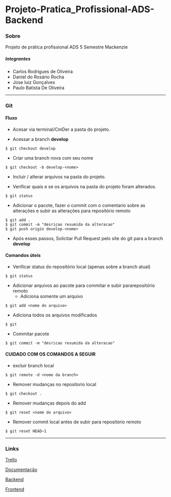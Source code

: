 # Projeto-Pratica_Profissional-ADS-Backend

### Sobre

Projeto de prática profissional ADS 5 Semestre Mackenzie

##### Integrantes
* Carlos Rodrigues de Oliveira
* Daniel do Rosário Rocha
* Jose luiz Gonçalves
* Paulo Batista De Oliveira 

---
### Git

#### Fluxo
- Acesar via terminal/CmDer a pasta do projeto.

- Acessar a branch **develop**
```
$ git checkout develop
```

- Criar uma branch nova com seu nome
```
$ git checkout -b develop-<nome>
```

- Incluir / alterar arquivos na pasta do projeto.

- Verificar quais e se os arquivos na pasta do projeto foram alterados.
```
$ git status
```

- Adicionar o pacote, fazer o commit com o comentario sobre as alterações e subir as alterações para repositório remoto
```
$ git add .
$ git commit -m "desricao resumida da alteracao"
$ git push origin develop-<nome>
```

- Após esses passos, Solicitar Pull Request pelo site do git para a branch **develop**


#### Comandos úteis

- Verificar status do repositório local (apenas sobre a branch atual)
```
$ git status
```

- Adicionar arquivos ao pacote para commitar e subir pararepositório remoto
  - Adiciona somente um arquivo
```
$ git add <nome do arquivo>
```
  - Adiciona todos os arquivos modificados
```
$ git 
```

- Commitar pacote
```
$ git commit -m "desricao resumida da alteracao"
```

#### CUIDADO COM OS COMANDOS A SEGUIR

- excluir branch local
```
$ git remote -d <nome da branch>
```

- Remover mudanças no repositorio local
```
$ git checkout .
```

- Remover mudanças depois do add
```
$ git reset <nome do arquivo>
```

- Remover commit local antes de subir para repositório remoto
```
$ git reset HEAD~1
```


---
### Links

[Trello](https://trello.com/b/erxcpe1q)

[Documentação](https://github.com/DanielRRocha/Projeto-Pratica_Profissional-ADS-Documentacao)

[Backend](https://github.com/DanielRRocha/Projeto-Pratica_Profissional-ADS-Backend)

[Frontend](https://github.com/DanielRRocha/Projeto-Pratica_Profissional-ADS-Frontend)